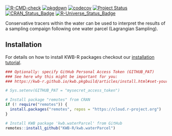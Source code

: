 [![R-CMD-check](https://github.com/KWB-R/kwb.waterParcel/workflows/R-CMD-check/badge.svg)](https://github.com/KWB-R/kwb.waterParcel/actions?query=workflow%3AR-CMD-check)
[![pkgdown](https://github.com/KWB-R/kwb.waterParcel/workflows/pkgdown/badge.svg)](https://github.com/KWB-R/kwb.waterParcel/actions?query=workflow%3Apkgdown)
[![codecov](https://codecov.io/github/KWB-R/kwb.waterParcel/branch/main/graphs/badge.svg)](https://codecov.io/github/KWB-R/kwb.waterParcel)
[![Project Status](https://img.shields.io/badge/lifecycle-experimental-orange.svg)](https://www.tidyverse.org/lifecycle/#experimental)
[![CRAN_Status_Badge](https://www.r-pkg.org/badges/version/kwb.waterParcel)]()
[![R-Universe_Status_Badge](https://kwb-r.r-universe.dev/badges/kwb.waterParcel)](https://kwb-r.r-universe.dev/)

Conservative tracers within the water can be used to
interpret the results of a sampling compaign following one water
parcel (Lagrangian Sampling).

## Installation

For details on how to install KWB-R packages checkout our [installation tutorial](https://kwb-r.github.io/kwb.pkgbuild/articles/install.html).

```r
### Optionally: specify GitHub Personal Access Token (GITHUB_PAT)
### See here why this might be important for you:
### https://kwb-r.github.io/kwb.pkgbuild/articles/install.html#set-your-github_pat

# Sys.setenv(GITHUB_PAT = "mysecret_access_token")

# Install package "remotes" from CRAN
if (! require("remotes")) {
  install.packages("remotes", repos = "https://cloud.r-project.org")
}

# Install KWB package 'kwb.waterParcel' from GitHub
remotes::install_github("KWB-R/kwb.waterParcel")
```

